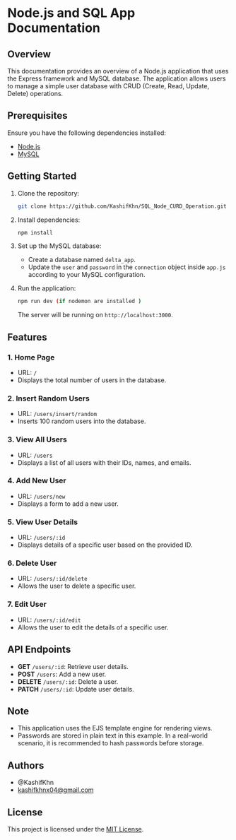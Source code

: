 # Node.js and SQL App Documentation

## Overview

This documentation provides an overview of a Node.js application that uses the Express framework and MySQL database. The application allows users to manage a simple user database with CRUD (Create, Read, Update, Delete) operations.

## Prerequisites

Ensure you have the following dependencies installed:

- [Node.js](https://nodejs.org/)
- [MySQL](https://www.mysql.com/)

## Getting Started

1. Clone the repository:

   ```bash
   git clone https://github.com/KashifKhn/SQL_Node_CURD_Operation.git
   ```

2. Install dependencies:

   ```bash
   npm install
   ```

3. Set up the MySQL database:

   - Create a database named `delta_app`.
   - Update the `user` and `password` in the `connection` object inside `app.js` according to your MySQL configuration.

4. Run the application:

   ```bash
   npm run dev (if nodemon are installed )
   ```

   The server will be running on `http://localhost:3000`.

## Features

### 1. Home Page

- URL: `/`
- Displays the total number of users in the database.

### 2. Insert Random Users

- URL: `/users/insert/random`
- Inserts 100 random users into the database.

### 3. View All Users

- URL: `/users`
- Displays a list of all users with their IDs, names, and emails.

### 4. Add New User

- URL: `/users/new`
- Displays a form to add a new user.

### 5. View User Details

- URL: `/users/:id`
- Displays details of a specific user based on the provided ID.

### 6. Delete User

- URL: `/users/:id/delete`
- Allows the user to delete a specific user.

### 7. Edit User

- URL: `/users/:id/edit`
- Allows the user to edit the details of a specific user.

## API Endpoints

- **GET** `/users/:id`: Retrieve user details.
- **POST** `/users`: Add a new user.
- **DELETE** `/users/:id`: Delete a user.
- **PATCH** `/users/:id`: Update user details.

## Note

- This application uses the EJS template engine for rendering views.
- Passwords are stored in plain text in this example. In a real-world scenario, it is recommended to hash passwords before storage.

## Authors

- @KashifKhn  
- <kashifkhnx04@gmail.com>

## License

This project is licensed under the [MIT License](LICENSE).
